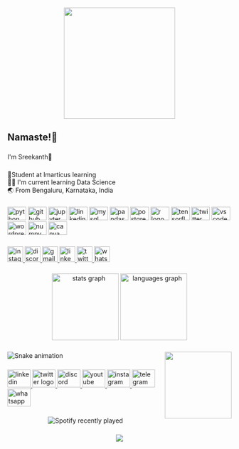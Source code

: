 <div align="left">
</div>

###

<div align="center">
  <img height="250" src="https://lh3.googleusercontent.com/pw/AJFCJaU4MC2kriERqpxU6-wZlY_ZXiCDWIifdQ-TUclNRAQtC0pJy5uX1tfAm5VO7beEbwWxWKJYfcI1TMFuuu1_2Dq02fBdmSj0pOLlI0Mu3eajmMlWTdSBpQrr1fYryc9NXhW1oy6c0ObBUTOZOyyVOxXwII_avgs4n0sCxYXj3TZ_7MdRH3ZcuvxwPPcfo6GoiZpARbGV6vE1wCa8t_EO17v_kvZDOtSXiYU65DA6CvESkzy9GP4QuwVhEbP5N9x10MK7-BAxTeCuL20bZFfSilX9N_oge7auRD4kJEpfa7MX4TAQUH1B11V7nKqvzsWKFVWt5mLTSCk-OXSD5VVZOnLDKHxQkrMg8Yjz6ehrMIGokFNIbv2DucD6Wy1wZWNZTNlVAteHQESNPYdDItbXE-7FSKiX4gcH07lbHusTXCw0E73FXW8xgbEK2tL_8IM4IplF4jD8eDWEHwnBlWBy1q4tPkDjyaTL0XTxhHHF8ZE_OxEs__U57qTpLOdd4570rxD8bfy8XLKOvQdaRWmMz6xte_79ABOp-ZZhLRp7xuffH1JiitObRz5WWMEtnTh89_7iBOBoYwgW1uOcMSNEUVyneOjcUQpM4ppuU_To3x8umOh-maG_XMoIKqkKW7_KC_gzIAzKXYqkVvOEaAFPxWzYh9-5c8Yl_fg7DwCWow1KlK75huE4pjIu0lrpyO8EyVlYY_64RZ8uNAGXnfx-F4vLGVUcqso5nZS_P5UvySy1whuhmh7ffoCvsK9tq6yV_JyzOx2ct3q4DBmiJMaPe0jz9R3Lj6nF7tFlOo-62kR4aZxeeZhcli4Hr6bDlvcSW-lh4fOX1pfIDnKFQmUTiLX3lZk7JGY6RFmAdGMdfRFxW3c3GAuQBZfLBjDbpl4x5B50hxRDjbOGxqYLTSNDQLyKHgpxp4Yciu08RzgkzCb_OH9yxgVtHdv9awEIgA=s250-k-rw-no"  />
</div>

###

<h2 align="left">Namaste!🙏</h2>

###

<p align="left">I'm Sreekanth👋</p>

###

<p align="left">🏫Student at Imarticus learning <br>🧑‍🎓 I'm current learning Data Science<br>🌏 From Bengaluru, Karnataka, India</p>

###

<div align="left">
  <img src="https://cdn.jsdelivr.net/gh/devicons/devicon/icons/python/python-original.svg" height="30" width="42" alt="python logo"  />
  <img src="https://cdn.jsdelivr.net/gh/devicons/devicon/icons/github/github-original.svg" height="30" width="42" alt="github logo"  />
  <img src="https://cdn.jsdelivr.net/gh/devicons/devicon/icons/jupyter/jupyter-original.svg" height="30" width="42" alt="jupyter logo"  />
  <img src="https://cdn.jsdelivr.net/gh/devicons/devicon/icons/linkedin/linkedin-original.svg" height="30" width="42" alt="linkedin logo"  />
  <img src="https://cdn.jsdelivr.net/gh/devicons/devicon/icons/mysql/mysql-original.svg" height="30" width="42" alt="mysql logo"  />
  <img src="https://cdn.jsdelivr.net/gh/devicons/devicon/icons/pandas/pandas-original.svg" height="30" width="42" alt="pandas logo"  />
  <img src="https://cdn.jsdelivr.net/gh/devicons/devicon/icons/postgresql/postgresql-original.svg" height="30" width="42" alt="postgresql logo"  />
  <img src="https://cdn.jsdelivr.net/gh/devicons/devicon/icons/r/r-original.svg" height="30" width="42" alt="r logo"  />
  <img src="https://cdn.jsdelivr.net/gh/devicons/devicon/icons/tensorflow/tensorflow-original.svg" height="30" width="42" alt="tensorflow logo"  />
  <img src="https://cdn.jsdelivr.net/gh/devicons/devicon/icons/twitter/twitter-original.svg" height="30" width="42" alt="twitter logo"  />
  <img src="https://cdn.jsdelivr.net/gh/devicons/devicon/icons/vscode/vscode-original.svg" height="30" width="42" alt="vscode logo"  />
  <img src="https://cdn.jsdelivr.net/gh/devicons/devicon/icons/wordpress/wordpress-original.svg" height="30" width="42" alt="wordpress logo"  />
  <img src="https://cdn.jsdelivr.net/gh/devicons/devicon/icons/numpy/numpy-original.svg" height="30" width="42" alt="numpy logo"  />
  <img src="https://cdn.jsdelivr.net/gh/devicons/devicon/icons/canva/canva-original.svg" height="30" width="42" alt="canva logo"  />
</div>

###

<div align="left">
  <a href="https://www.instagram.com/sreekanth__20/" target="_blank">
    <img src="https://img.shields.io/static/v1?message=Instagram&logo=instagram&label=&color=E4405F&logoColor=white&labelColor=&style=for-the-badge" height="35" alt="instagram logo"  />
  </a>
  <a href="https://discord.com/channels/1065607866012147872/1065607867308200037" target="_blank">
    <img src="https://img.shields.io/static/v1?message=Discord&logo=discord&label=&color=7289DA&logoColor=white&labelColor=&style=for-the-badge" height="35" alt="discord logo"  />
  </a>
  <a href="sreekanth00030@gmail.com" target="_blank">
    <img src="https://img.shields.io/static/v1?message=Gmail&logo=gmail&label=&color=D14836&logoColor=white&labelColor=&style=for-the-badge" height="35" alt="gmail logo"  />
  </a>
  <a href="https://www.linkedin.com/in/d-sreekanth/" target="_blank">
    <img src="https://img.shields.io/static/v1?message=LinkedIn&logo=linkedin&label=&color=0077B5&logoColor=white&labelColor=&style=for-the-badge" height="35" alt="linkedin logo"  />
  </a>
  <a href="https://twitter.com/Sreekanth_D3" target="_blank">
    <img src="https://img.shields.io/static/v1?message=Twitter&logo=twitter&label=&color=1DA1F2&logoColor=white&labelColor=&style=for-the-badge" height="35" alt="twitter logo"  />
  </a>
  <a href="9182052462" target="_blank">
    <img src="https://img.shields.io/static/v1?message=Whatsapp&logo=whatsapp&label=&color=25D366&logoColor=white&labelColor=&style=for-the-badge" height="35" alt="whatsapp logo"  />
  </a>
</div>

###

<div align="center">
  <img src="https://github-readme-stats.vercel.app/api?username=sreekanth-3-hub&hide_title=false&hide_rank=false&show_icons=true&include_all_commits=true&count_private=true&disable_animations=false&theme=dracula&locale=en&hide_border=false&order=1" height="150" alt="stats graph"  />
  <img src="https://github-readme-stats.vercel.app/api/top-langs?username=sreekanth-3-hub&locale=en&hide_title=false&layout=compact&card_width=320&langs_count=5&theme=dracula&hide_border=false&order=2" height="150" alt="languages graph"  />
</div>

###

<img align="right" height="150" src="https://media.giphy.com/media/lJNoBCvQYp7nq/giphy.gif"  />

###

<img src="https://raw.githubusercontent.com/sreekanth-3-hub/sreekanth-3-hub/output/snake.svg" alt="Snake animation" />

###

<div align="left">
  <a href="https://www.linkedin.com/in/d-sreekanth/" target="_blank">
    <img src="https://raw.githubusercontent.com/maurodesouza/profile-readme-generator/master/src/assets/icons/social/linkedin/default.svg" width="52" height="40" alt="linkedin logo"  />
  </a>
  <a href="https://twitter.com/Sreekanth_D3" target="_blank">
    <img src="https://raw.githubusercontent.com/maurodesouza/profile-readme-generator/master/src/assets/icons/social/twitter/default.svg" width="52" height="40" alt="twitter logo"  />
  </a>
  <a href="https://discord.com/channels/1065607866012147872/1065607867308200037" target="_blank">
    <img src="https://raw.githubusercontent.com/maurodesouza/profile-readme-generator/master/src/assets/icons/social/discord/default.svg" width="52" height="40" alt="discord logo"  />
  </a>
  <a href="https://www.youtube.com/channel/UCDXrGRCf1RjPPWymJMn0rfQ" target="_blank">
    <img src="https://raw.githubusercontent.com/maurodesouza/profile-readme-generator/master/src/assets/icons/social/youtube/default.svg" width="52" height="40" alt="youtube logo"  />
  </a>
  <a href="https://www.instagram.com/sreekanth__20/" target="_blank">
    <img src="https://raw.githubusercontent.com/maurodesouza/profile-readme-generator/master/src/assets/icons/social/instagram/default.svg" width="52" height="40" alt="instagram logo"  />
  </a>
  <a href="@sree2307" target="_blank">
    <img src="https://raw.githubusercontent.com/maurodesouza/profile-readme-generator/master/src/assets/icons/social/telegram/default.svg" width="52" height="40" alt="telegram logo"  />
  </a>
  <a href="9182052462" target="_blank">
    <img src="https://raw.githubusercontent.com/maurodesouza/profile-readme-generator/master/src/assets/icons/social/whatsapp/default.svg" width="52" height="40" alt="whatsapp logo"  />
  </a>
</div>

###

<div align="center">
  <img src="https://spotify-recently-played-readme.vercel.app/api?count=5" alt="Spotify recently played"  />
</div>

###

<div align="center">
  <img src="https://profile-counter.glitch.me/sreekanth-3-hub/count.svg?"  />
</div>

###
